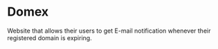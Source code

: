 # Domex
Website that allows their users to get E-mail notification whenever their registered domain is expiring.
